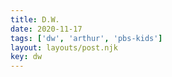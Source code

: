 ```yaml
---
title: D.W.
date: 2020-11-17
tags: ['dw', 'arthur', 'pbs-kids']
layout: layouts/post.njk
key: dw
---
```


